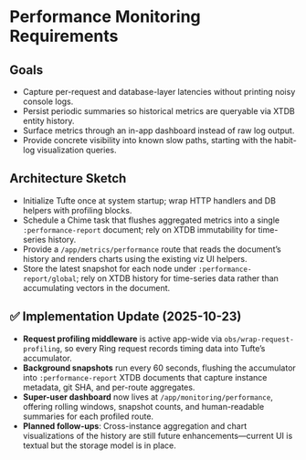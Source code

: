 # Performance Monitoring Requirements

## Goals
- Capture per-request and database-layer latencies without printing noisy console logs.
- Persist periodic summaries so historical metrics are queryable via XTDB entity history.
- Surface metrics through an in-app dashboard instead of raw log output.
- Provide concrete visibility into known slow paths, starting with the habit-log visualization queries.

## Architecture Sketch
- Initialize Tufte once at system startup; wrap HTTP handlers and DB helpers with profiling blocks.
- Schedule a Chime task that flushes aggregated metrics into a single `:performance-report` document; rely on XTDB immutability for time-series history.
- Provide a `/app/metrics/performance` route that reads the document’s history and renders charts using the existing viz UI helpers.
- Store the latest snapshot for each node under `:performance-report/global`; rely on XTDB history for time-series data rather than accumulating vectors in the document.

## ✅ Implementation Update (2025-10-23)
- **Request profiling middleware** is active app-wide via `obs/wrap-request-profiling`, so every Ring request records timing data into Tufte’s accumulator.
- **Background snapshots** run every 60 seconds, flushing the accumulator into `:performance-report` XTDB documents that capture instance metadata, git SHA, and per-route aggregates.
- **Super-user dashboard** now lives at `/app/monitoring/performance`, offering rolling windows, snapshot counts, and human-readable summaries for each profiled route.
- **Planned follow-ups**: Cross-instance aggregation and chart visualizations of the history are still future enhancements—current UI is textual but the storage model is in place.
